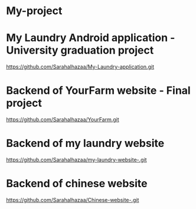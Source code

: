 # My-project

# My Laundry Android application - University graduation project
https://github.com/Sarahalhazaa/My-Laundry-application.git

# Backend of YourFarm website - Final project
https://github.com/Sarahalhazaa/YourFarm.git

# Backend of my laundry website 
https://github.com/Sarahalhazaa/my-laundry-website-.git

# Backend of chinese website 
https://github.com/Sarahalhazaa/Chinese-website-.git
